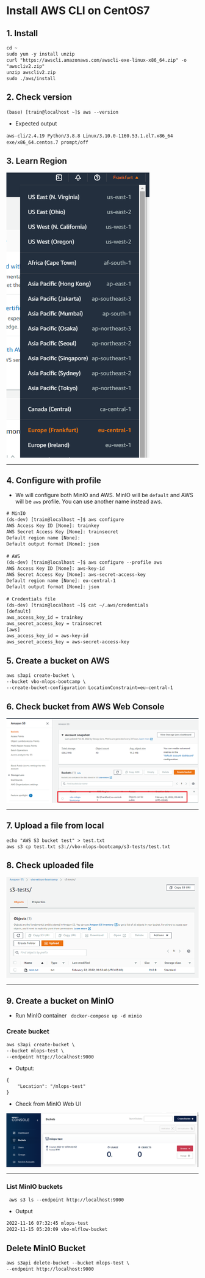 # Install AWS CLI on CentOS7

## 1. Install 
```
cd ~
sudo yum -y install unzip
curl "https://awscli.amazonaws.com/awscli-exe-linux-x86_64.zip" -o "awscliv2.zip"
unzip awscliv2.zip
sudo ./aws/install
```

## 2. Check version
```
(base) [train@localhost ~]$ aws --version
```
- Expected output

` aws-cli/2.4.19 Python/3.8.8 Linux/3.10.0-1160.53.1.el7.x86_64 exe/x86_64.centos.7 prompt/off `

## 3. Learn Region
![ Learn Region](images/aws_regions.png 'Learn Region')

-----------------------------------------------

## 4. Configure with profile
- We will configure both MinIO and AWS. MinIO will be `default` and AWS will be `aws` profile. You can use another name instead aws.
```commandline
# MinIO
(ds-dev) [train@localhost ~]$ aws configure
AWS Access Key ID [None]: trainkey
AWS Secret Access Key [None]: trainsecret
Default region name [None]: 
Default output format [None]: json

# AWS
(ds-dev) [train@localhost ~]$ aws configure --profile aws
AWS Access Key ID [None]: aws-key-id
AWS Secret Access Key [None]: aws-secret-access-key
Default region name [None]: eu-central-1
Default output format [None]: json

# Credentials file
(ds-dev) [train@localhost ~]$ cat ~/.aws/credentials
[default]
aws_access_key_id = trainkey
aws_secret_access_key = trainsecret
[aws]
aws_access_key_id = aws-key-id
aws_secret_access_key = aws-secret-access-key
```

## 5. Create a bucket on AWS
```
aws s3api create-bucket \
--bucket vbo-mlops-bootcamp \
--create-bucket-configuration LocationConstraint=eu-central-1
```

## 6. Check bucket from AWS Web Console
![Check bucket from AWS Web Console](images/bucket_on_web_concole.png 'Check bucket from AWS Web Console')

-----------------------------------------------

## 7. Upload a file from local
```
echo "AWS S3 bucket test" > test.txt
aws s3 cp test.txt s3://vbo-mlops-bootcamp/s3-tests/test.txt
```

## 8. Check uploaded file
![Check uploaded file](images/bucket_file_copy_test.png 'Check uploaded file')

-----------------------------------------------

## 9. Create a bucket on MinIO
- Run MinIO container
`  docker-compose up -d minio `
### Create bucket
```commandline
aws s3api create-bucket \
--bucket mlops-test \
--endpoint http://localhost:9000
```
- Output:
```commandline
{
    "Location": "/mlops-test"
}
```
- Check from MinIO Web UI

![](images/39_awscli_minio_bucket_created.png)

---

### List MinIO buckets
```commandline
 aws s3 ls --endpoint http://localhost:9000
```
- Output
```commandline
2022-11-16 07:32:45 mlops-test
2022-11-15 05:20:09 vbo-mlflow-bucket
```

## Delete MinIO Bucket
```commandline
aws s3api delete-bucket --bucket mlops-test \
--endpoint http://localhost:9000
```